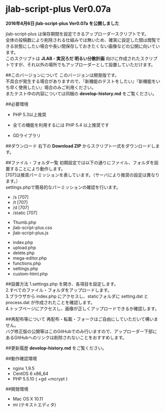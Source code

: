 jlab-script-plus Ver0.07a
================
  
**2016年4月6日 jlab-script-plus Ver0.07a を公開しました**  
  
jlab-script-plus は保存期間を設定できるアップローダースクリプトです。  
全体の投稿数により削除される仕組みでは無いため、確実に設定した間は閲覧できる状態にしたい場合や長い間保存しておきたくない画像などの公開に向いています。  
このスクリプトは **JLAB - 実況ろだ 明るい分散計画** 向けに作成されたスクリプトですが、それ以外の場所でもアップローダーとして設置していただけます。

##このバージョンについて
このバージョンは開発版です。  
不具合が発生する場合がありますので、『新機能のテストをしたい』『新機能をいち早く使用したい』場合のみご利用ください。  
またテスト中の内容については同梱の **develop-history.md** をご覧ください。

##必要環境
* PHP 5.3以上推奨
 - 全ての機能を利用するには PHP 5.4 以上推奨です
* GDライブラリ

##ダウンロード
右下の **Download ZIP** からスクリプト一式をダウンロードします。

##ファイル・フォルダ一覧
初期設定では以下の通りにファイル、フォルダを設置することにより動作します。  
[707]は推奨パーミッションを表しています。（サーバにより推奨の設定は異なります。）  
settings.phpで簡易的なパーミッションの確認を行います。  

* /s [707]
* /t [707]
* /d [707]
* /static [707]
 - Thumb.php
 - jlab-script-plus.css
 - jlab-script-plus.js
* index.php
* upload.php
* delete.php
* mega-editor.php
* functions.php
* settings.php
* custom-html.php

##設置方法
1.settings.php を開き、各項目を設定します。  
2.すべてのファイル・フォルダをアップロードします。  
3.ブラウザから index.php にアクセスし、staticフォルダに setting.dat と process.dat が作成されたことを確認します。  
4.トップページにアクセスし、画像が正しくアップロードできるか確認します。  

##再配布等について
再配布・転載・フォークはご自由にしていただいて構いません。  
バグ修正版の公開等はこのGitHubでのみ行いますので、アップローダー下部にあるGitHubへのリンクは削除されないことをおすすめします。

##更新履歴
**develop-history.md** をご覧ください。

##動作確認環境
* nginx 1.9.5
* CentOS 6 x86_64
* PHP 5.5.10 ( +gd +mcrypt )

##開発環境
* Mac OS X 10.11
* mi (テキストエディタ)